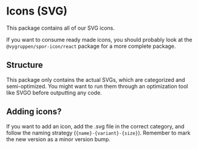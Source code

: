 # Icons (SVG)

This package contains all of our SVG icons.

If you want to consume ready made icons, you should probably look at the `@vygruppen/spor-icon/react` package for a more complete package.

## Structure

This package only contains the actual SVGs, which are categorized and semi-optimized. You might want to run them through an optimization tool like SVGO before outputting any code.

## Adding icons?

If you want to add an icon, add the .svg file in the correct category, and follow the naming strategy (`{name}-{variant}-{size}`). Remember to mark the new version as a minor version bump.
